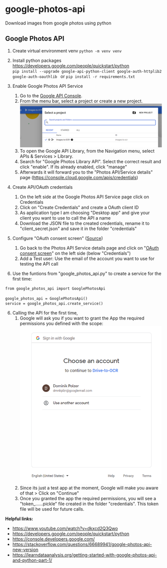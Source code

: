 # google-photos-api
Download images from google photos using python

## Google Photos API

1. Create virtual environment venv 
``python -m venv venv``
2. Install python packages https://developers.google.com/people/quickstart/python <br>
``pip install --upgrade google-api-python-client google-auth-httplib2 google-auth-oauthlib
``
or
``pip install -r requirements.txt
``
3. Enable Google Photos API Service
   1. Go to the [Google API Console](https://console.cloud.google.com/). 
   2. From the menu bar, select a project or create a new project.
      ![](img/create_a_project_google.png)
   3. To open the Google API Library, from the Navigation menu, select APIs & Services > Library. 
   4. Search for "Google Photos Library API". Select the correct result and click "enable". If its already enabled, click "manage"
   5. Afterwards it will forward you to the "Photos API/Service details" page (https://console.cloud.google.com/apis/credentials)

4. Create API/OAuth credentials
   1. On the left side at the Google Photos API Service page click on Credentials
   2. Click on "Create Credentials" and create a OAuth client ID
   3. As application type I am choosing "Desktop app" and give your client you want to use to call the API a name
   4. Download the JSON file to the created credentials, rename it to "client_secret.json" and save it in the folder "credentials"

5. Configure "OAuth consent screen" ([Source](https://stackoverflow.com/questions/65184355/error-403-access-denied-from-google-authentication-web-api-despite-google-acc))
   1. Go back to the Photos API Service details page and click on "[OAuth consent screen](https://console.cloud.google.com/apis/credentials/consent)" on the left side (below "Credentials") 
   2. Add a Test user: Use the email of the account you want to use for testing the API call
   

5. Use the funtions from "google_photos_api.py" to create a service for the first time:
```
from google_photos_api import GooglePhotosApi

google_photos_api = GooglePhotosApi()
service = google_photos_api.create_service()
```

6. Calling the API for the first time, 
   1. Google will ask you if you want to grant the App the required permissions you defined with the scope:
   ![](img/sign_in_google_acc.png)
   2. Since its just a test app at the moment, Google will make you aware of that > Click on "Continue"
   3. Once you granted the app the required permissions, you will see a "token_......pickle" file created in the folder "credentials". This token file will be used for future calls.




**Helpful links:**

* https://www.youtube.com/watch?v=dkxcd2Q3Qwo
* https://developers.google.com/people/quickstart/python
* https://console.developers.google.com/
* https://stackoverflow.com/questions/66689941/google-photos-api-new-version 
* https://learndataanalysis.org/getting-started-with-google-photos-api-and-python-part-1/

